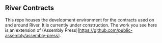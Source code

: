 ## River Contracts

This repo houses the development environment for the contracts used on and around River.
It is currently under construction.
The work you see here is an extension of (Assembly Press)[https://github.com/public-assembly/assembly-press].